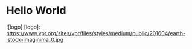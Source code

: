 # Hello World
![logo]
[logo]: https://www.vpr.org/sites/vpr/files/styles/medium/public/201604/earth-istock-imaginima_0.jpg